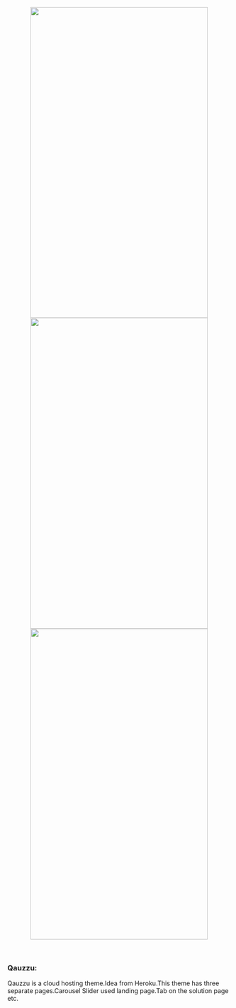<div align="center">
 <p float="left">
  <img src="" width="400" height="700"/>
	 <br/>
  <img src="" width="400" height="700"/> 
  <img src="" width="400" height="700"/>
	</p>
</div>
<br>
<h3>Qauzzu:</h3>
<p>
	Qauzzu is a cloud hosting theme.Idea from Heroku.This theme has three separate pages.Carousel Slider used landing page.Tab on the solution page etc.
</p>









